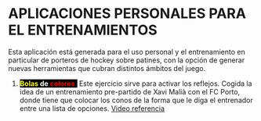 <!DOCTYPE html>
<html>
    <body>
        <h1>APLICACIONES PERSONALES PARA EL ENTRENAMIENTOS</h1>
        <p>Esta aplicación está generada para el uso personal y el entrenamiento en particular de porteros de hockey 
        sobre patines, con la opción de generar nuevas herramientas que cubran distintos ámbitos del juego.</p>
        <ol>
            <li> <b style="background-color:black"><span style="color:yellow;">Bolas</span> <span style="color:white;">de</span> 
                <span style="color:red;">colores</span><span style="color:blue;">.</span></b> Este ejercicio sirve para activar los reflejos. Cogida la idea de 
                un entrenamiento pre-partido de Xavi Malià con el FC Porto, donde tiene que colocar los conos de la forma que le diga 
                el entrenador entre una lista de opciones.
                <a href="https://www.instagram.com/reel/C3c-JfBOV3v/?igsh=MTRnMXhieHdkcmpqMQ==">Video referencia</a>
            </li> 
        </ol>
    </body>
</html>
